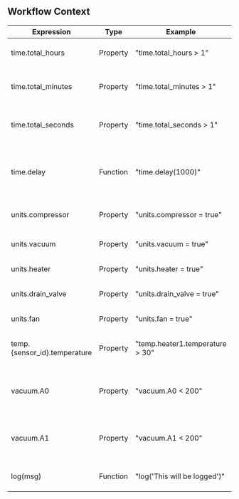 ## Workflow Context 

Expression|Type|Example|Description
---|---|---|---
time.total_hours|Property|"time.total_hours > 1"|Time in hours since recipe entry started.
time.total_minutes|Property|"time.total_minutes > 1"|Time in minutes since recipe entry started.
time.total_seconds|Property|"time.total_seconds > 1"|Time in seconds since recipe entry started.
time.delay|Function|"time.delay(1000)"|Delays recipe entry execution by specified number of milliseconds
units.compressor|Property|"units.compressor = true"|Read/write compressor's state
units.vacuum|Property|"units.vacuum = true"|Read/write vacuum's state
units.heater|Property|"units.heater = true"|Read/write heater's state
units.drain_valve|Property|"units.drain_valve = true"|Read/write drain_valve's state
units.fan|Property|"units.fan = true"|Read/write fan's state
temp.{sensor_id}.temperature|Property|"temp.heater1.temperature > 30"|Read specified temperature sensor
vacuum.A0|Property|"vacuum.A0 < 200"|Read specified vacuum sensor value in mTor
vacuum.A1|Property|"vacuum.A1 < 200"|Read specified vacuum sensor value in mTor
log(msg)|Function|"log('This will be logged')"|Print out message in log file

